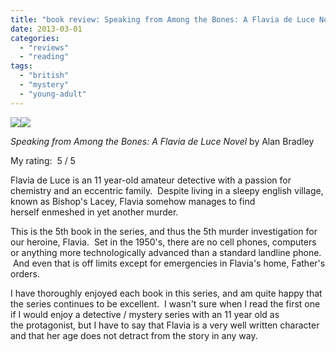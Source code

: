 ```yaml
---
title: "book review: Speaking from Among the Bones: A Flavia de Luce Novel"
date: 2013-03-01
categories: 
  - "reviews"
  - "reading"
tags: 
  - "british"
  - "mystery"
  - "young-adult"
---
```


![](images/q?_encoding=UTF8&ASIN=0385344031&Format=_SL160_&ID=AsinImage&MarketPlace=US&ServiceVersion=20070822&WS=1&tag=cometgrrlcom-20)![](images/ir?t=cometgrrlcom-20&l=as2&o=1&a=0385344031)

_Speaking from Among the Bones: A Flavia de Luce Novel_ by Alan Bradley

My rating:  5 / 5

Flavia de Luce is an 11 year-old amateur detective with a passion for chemistry and an eccentric family.  Despite living in a sleepy english village, known as Bishop's Lacey, Flavia somehow manages to find herself enmeshed in yet another murder.

This is the 5th book in the series, and thus the 5th murder investigation for our heroine, Flavia.  Set in the 1950's, there are no cell phones, computers or anything more technologically advanced than a standard landline phone.  And even that is off limits except for emergencies in Flavia's home, Father's orders.

I have thoroughly enjoyed each book in this series, and am quite happy that the series continues to be excellent.  I wasn't sure when I read the first one if I would enjoy a detective / mystery series with an 11 year old as the protagonist, but I have to say that Flavia is a very well written character and that her age does not detract from the story in any way.
